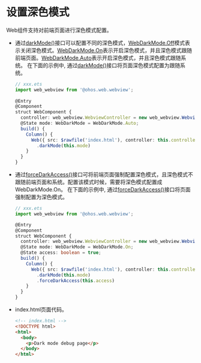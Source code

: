 # 设置深色模式


Web组件支持对前端页面进行深色模式配置。


- 通过[darkMode()](../reference/apis-arkweb/ts-basic-components-web.md#darkmode9)接口可以配置不同的深色模式，[WebDarkMode.Off](../reference/apis-arkweb/ts-basic-components-web.md#webdarkmode9枚举说明)模式表示关闭深色模式。[WebDarkMode.On](../reference/apis-arkweb/ts-basic-components-web.md#webdarkmode9枚举说明)表示开启深色模式，并且深色模式跟随前端页面。[WebDarkMode.Auto](../reference/apis-arkweb/ts-basic-components-web.md#webdarkmode9枚举说明)表示开启深色模式，并且深色模式跟随系统。
    在下面的示例中, 通过[darkMode()](../reference/apis-arkweb/ts-basic-components-web.md#darkmode9)接口将页面深色模式配置为跟随系统。

    ```ts
    // xxx.ets
    import web_webview from '@ohos.web.webview';
      
    @Entry
    @Component
    struct WebComponent {
      controller: web_webview.WebviewController = new web_webview.WebviewController();
      @State mode: WebDarkMode = WebDarkMode.Auto;
      build() {
        Column() {
          Web({ src: $rawfile('index.html'), controller: this.controller })
            .darkMode(this.mode)
        }
      }
    }
    ```


- 通过[forceDarkAccess()](../reference/apis-arkweb/ts-basic-components-web.md#forcedarkaccess9)接口可将前端页面强制配置深色模式，且深色模式不跟随前端页面和系统。配置该模式时候，需要将深色模式配置成WebDarkMode.On。
    在下面的示例中, 通过[forceDarkAccess()](../reference/apis-arkweb/ts-basic-components-web.md#forcedarkaccess9)接口将页面强制配置为深色模式。

    ```ts
    // xxx.ets
    import web_webview from '@ohos.web.webview';

    @Entry		
    @Component
    struct WebComponent {
      controller: web_webview.WebviewController = new web_webview.WebviewController();
      @State mode: WebDarkMode = WebDarkMode.On;
      @State access: boolean = true;
      build() {
        Column() {
          Web({ src: $rawfile('index.html'), controller: this.controller })
            .darkMode(this.mode)
            .forceDarkAccess(this.access)
        }
      }
    }
    ```

- index.html页面代码。

  ```html
  <!-- index.html -->
  <!DOCTYPE html>
  <html>
    <body>
      <p>Dark mode debug page</p>
    </body>
  </html>
  ```
